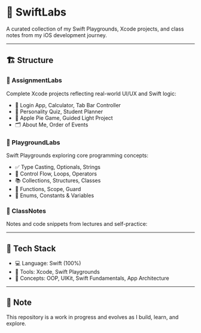 # 🧪 SwiftLabs

A curated collection of my Swift Playgrounds, Xcode projects, and class notes from my iOS development journey.

---

## 🏗️ Structure

### 📂 AssignmentLabs  
Complete Xcode projects reflecting real-world UI/UX and Swift logic:
- 📱 Login App, Calculator, Tab Bar Controller  
- 🧠 Personality Quiz, Student Planner  
- 🍏 Apple Pie Game, Guided Light Project  
- 🗂️ About Me, Order of Events  

### 📂 PlaygroundLabs  
Swift Playgrounds exploring core programming concepts:
- ✅ Type Casting, Optionals, Strings  
- 🔄 Control Flow, Loops, Operators  
- 📚 Collections, Structures, Classes  
- 🧱 Functions, Scope, Guard  
- 🧩 Enums, Constants & Variables  

### 📂 ClassNotes  
Notes and code snippets from lectures and self-practice:

---

## 🚀 Tech Stack  
- 💻 Language: Swift (100%)  
- 🧰 Tools: Xcode, Swift Playgrounds  
- 🧠 Concepts: OOP, UIKit, Swift Fundamentals, App Architecture

---

## 📝 Note  
This repository is a work in progress and evolves as I build, learn, and explore.
